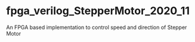 # fpga_verilog_StepperMotor_2020_11
An FPGA based implementation to control speed and direction of Stepper Motor 
